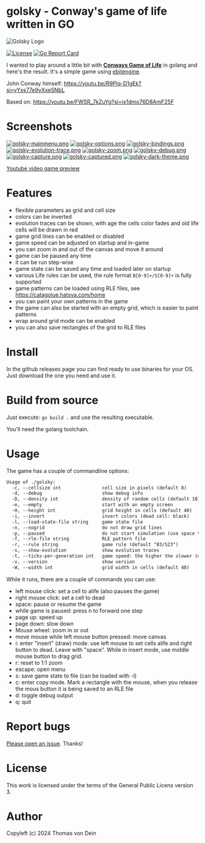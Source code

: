 # golsky - Conway's game of life written in GO

![Golsky Logo](https://github.com/TLINDEN/golsky/blob/main/.github/assets/golskylogo.png)

[![License](https://img.shields.io/badge/license-GPL-blue.svg)](https://github.com/tlinden/golsky/blob/master/LICENSE)
[![Go Report Card](https://goreportcard.com/badge/github.com/tlinden/golsky)](https://goreportcard.com/report/github.com/tlinden/golsky) 

I wanted to play around a little bit with [**Conways Game of Life**](https://conwaylife.com/)
in golang and here's the  result. It's a simple game using
[ebitengine](https://github.com/hajimehoshi/ebiten/).

John Conway himself: https://youtu.be/R9Plq-D1gEk?si=yYxs77e9yXxeSNbL

Based on: https://youtu.be/FWSR_7kZuYg?si=ix1dmo76D8AmF25F

# Screenshots
[![golsky-mainmenu.png](https://github.com/TLINDEN/golsky/blob/main/.github/assets/screenshots/256_golsky-mainmenu.png)](https://github.com/TLINDEN/golsky/blob/main/.github/assets/screenshots/golsky-mainmenu.png)
[![golsky-options.png](https://github.com/TLINDEN/golsky/blob/main/.github/assets/screenshots/256_golsky-options.png)](https://github.com/TLINDEN/golsky/blob/main/.github/assets/screenshots/golsky-options.png)
[![golsky-bindings.png](https://github.com/TLINDEN/golsky/blob/main/.github/assets/screenshots/256_golsky-bindings.png)](https://github.com/TLINDEN/golsky/blob/main/.github/assets/screenshots/golsky-bindings.png)
[![golsky-evolution-trace.png](https://github.com/TLINDEN/golsky/blob/main/.github/assets/screenshots/256_golsky-evolution-trace.png)](https://github.com/TLINDEN/golsky/blob/main/.github/assets/screenshots/golsky-evolution-trace.png)
[![golsky-zoom.png](https://github.com/TLINDEN/golsky/blob/main/.github/assets/screenshots/256_golsky-zoom.png)](https://github.com/TLINDEN/golsky/blob/main/.github/assets/screenshots/golsky-zoom.png)
[![golsky-debug.png](https://github.com/TLINDEN/golsky/blob/main/.github/assets/screenshots/256_golsky-debug.png)](https://github.com/TLINDEN/golsky/blob/main/.github/assets/screenshots/golsky-debug.png)
[![golsky-capture.png](https://github.com/TLINDEN/golsky/blob/main/.github/assets/screenshots/256_golsky-capture.png)](https://github.com/TLINDEN/golsky/blob/main/.github/assets/screenshots/golsky-capture.png)
[![golsky-captured.png](https://github.com/TLINDEN/golsky/blob/main/.github/assets/screenshots/256_golsky-captured.png)](https://github.com/TLINDEN/golsky/blob/main/.github/assets/screenshots/golsky-captured.png)
[![golsky-dark-theme.png](https://github.com/TLINDEN/golsky/blob/main/.github/assets/screenshots/256_golsky-dark-theme.png)](https://github.com/TLINDEN/golsky/blob/main/.github/assets/screenshots/golsky-dark-theme.png)


[Youtube video game preview](https://www.youtube.com/watch?v=xEto6Oew16I)

# Features

* flexible parameters as grid and cell size
* colors can be inverted
* evolution  traces can be shown,  with age the cells  color fades and
  old life cells will be drawn in red
* game grid lines can be enabled or disabled
* game speed can be adjusted on startup and in-game
* you can zoom in and out of the canvas and move it around
* game can be paused any time
* it can be run step-wise
* game state can be saved any time and loaded later on startup
* various Life rules can be used, the rule format `B[0-9]+/S[0-9]+` is fully supported
* game patterns can be loaded using RLE files, see https://catagolue.hatsya.com/home
* you can paint your own patterns in the game
* the game can also be started with an empty grid, which is easier to paint patterns
* wrap around grid mode can be enabled
* you can also save rectangles of the grid to RLE files

# Install

In the github releases page you can find ready to use binaries for
your OS. Just download the one you need and use it.

# Build from source

Just execute: `go build .` and use the resulting executable.

You'll need the golang toolchain.

# Usage

The game has a couple of commandline options:

```default
Usage of ./golsky:
  -c, --cellsize int               cell size in pixels (default 8)
  -d, --debug                      show debug info
  -D, --density int                density of random cells (default 10)
  -e, --empty                      start with an empty screen
  -H, --height int                 grid height in cells (default 40)
  -i, --invert                     invert colors (dead cell: black)
  -l, --load-state-file string     game state file
  -n, --nogrid                     do not draw grid lines
  -p, --paused                     do not start simulation (use space to start)
  -f, --rle-file string            RLE pattern file
  -r, --rule string                game rule (default "B3/S23")
  -s, --show-evolution             show evolution traces
  -t, --ticks-per-generation int   game speed: the higher the slower (default: 10) (default 10)
  -v, --version                    show version
  -W, --width int                  grid width in cells (default 40)
```

While it runs, there are a couple of commands you can use:

* left mouse click: set a cell to alife (also pauses the game)
* right mouse click: set a cell to dead
* space: pause or resume the game
* while game is paused: press n to forward one step
* page up: speed up
* page down: slow down
* Mouse wheel: zoom in or out
* move mouse while left mouse button pressed: move canvas
* i: enter "insert" (draw) mode: use left mouse to set cells alife and right
  button to dead. Leave with "space". While in insert mode, use middle mouse
  button to drag grid.
* r: reset to 1:1 zoom
* escape: open menu
* s: save game state to file (can be loaded with -l)
* c: enter copy mode. Mark a rectangle with the mouse, when you
  release the mous button it is being saved to an RLE file
* d: toggle debug output 
* q: quit

# Report bugs

[Please open an issue](https://github.com/TLINDEN/golsky/issues). Thanks!

# License

This work is licensed under the terms of the General Public Licens
version 3.

# Author

Copyleft (c) 2024 Thomas von Dein

